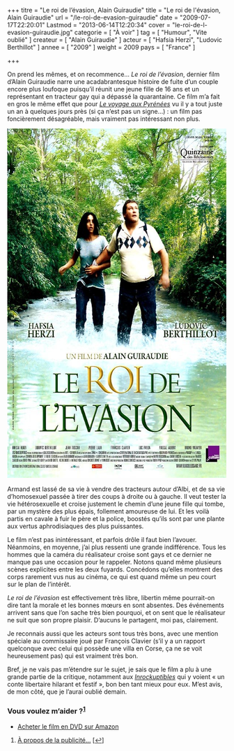 +++
titre = "Le roi de l&rsquo;évasion, Alain Guiraudie"
title = "Le roi de l'évasion, Alain Guiraudie"
url = "/le-roi-de-evasion-guiraudie"
date = "2009-07-17T22:20:01"
Lastmod = "2013-06-14T12:20:34"
cover = "le-roi-de-l-evasion-guiraudie.jpg"
categorie = [ "À voir" ]
tag = [ "Humour", "Vite oublié" ]
createur = [ "Alain Guiraudie" ]
acteur = [ "Hafsia Herzi", "Ludovic Berthillot" ]
annee = [ "2009" ]
weight = 2009
pays = [ "France" ]

+++

<p>On prend les mêmes, et on recommence&#8230; <em>Le roi de l&rsquo;évasion</em>, dernier film d&rsquo;Alain Guiraudie narre une acadabrantesque histoire de fuite d&rsquo;un couple encore plus loufoque puisqu&rsquo;il réunit une jeune fille de 16 ans et un représentant en tracteur gay qui a dépassé la quarantaine. Ce film m&rsquo;a fait en gros le même effet que pour <em><a href="http://voiretmanger.fr/2008/07/16/le-voyage-aux-pyrenees/">Le voyage aux Pyrénées</a></em> vu il y a tout juste un an à quelques jours près (si ça n&rsquo;est pas un signe&#8230;) : un film pas foncièrement désagréable, mais vraiment pas intéressant non plus.</p>
<a href="http://www.allocine.fr/film/fichefilm_gen_cfilm=128744.html"><img class="aligncenter size-full wp-image-1646" title="roi-evasion-guiraudie" src="roi-evasion-guiraudie.jpg" alt="roi-evasion-guiraudie" width="601" height="800" /></a>
<p>Armand est lassé de sa vie à vendre des tracteurs autour d&rsquo;Albi, et de sa vie d&rsquo;homosexuel passée à tirer des coups à droite ou à gauche. Il veut tester la vie hétérosexuelle et croise justement le chemin d&rsquo;une jeune fille qui tombe, par un mystère des plus épais, follement amoureuse de lui. Et les voilà partis en cavale à fuir le père et la police, boostés qu&rsquo;ils sont par une plante aux vertus aphrodisiaques des plus puissantes.</p>
<p>Le film n&rsquo;est pas inintéressant, et parfois drôle il faut bien l&rsquo;avouer. Néanmoins, en moyenne, j&rsquo;ai plus ressenti une grande indifférence. Tous les hommes que la caméra du réalisateur croise sont gays et ce dernier ne manque pas une occasion pour le rappeler. Notons quand même plusieurs scènes explicites entre les deux fuyards. Concédons qu&rsquo;elles montrent des corps rarement vus nus au cinéma, ce qui est quand même un peu court sur le plan de l&rsquo;intérêt.</p>
<p><em>Le roi de l&rsquo;évasion</em> est effectivement très libre, libertin même pourrait-on dire tant la morale et les bonnes mœurs en sont absentes. Des événements arrivent sans que l&rsquo;on sache très bien pourquoi, et on sent que le réalisateur ne suit que son propre plaisir. D&rsquo;aucuns le partagent, moi pas, clairement.</p>
<p>Je reconnais aussi que les acteurs sont tous très bons, avec une mention spéciale au commissaire joué par François Clavier (s&rsquo;il y a un rapport quelconque avec celui qui possède une villa en Corse, ça ne se voit heureusement pas) qui est vraiment très bon.</p>
<p>Bref, je ne vais pas m&rsquo;étendre sur le sujet, je sais que le film a plu à une grande partie de la critique, notamment aux <em><a href="http://www.lesinrocks.com/cine/cinema-article/article/le-roi-de-levasion/">Inrockuptibles</a></em> qui y voient &laquo;&nbsp;un conte libertaire hilarant et festif&nbsp;&raquo;, bon ben tant mieux pour eux. M&rsquo;est avis, de mon côté, que je l&rsquo;aurai oublié demain.</p>
<div class="amazon">
<h3>Vous voulez m&rsquo;aider ?<sup><a href="#footnote_0_1644" id="identifier_0_1644" class="footnote-link footnote-identifier-link" title="&Agrave; propos de la publicit&eacute;&hellip;">1</a></sup></h3>
<ul>
<li><a href="http://www.amazon.fr/gp/product/B0032UY00G/ref=as_li_ss_tl?ie=UTF8&#038;tag=leblogdenic07-21&#038;linkCode=as2&#038;camp=1642&#038;creative=19458&#038;creativeASIN=B0032UY00G">Acheter le film en DVD sur Amazon</a></li>
</ul>
</div>
<ol class="footnotes"><li id="footnote_0_1644" class="footnote"><a href="http://voiretmanger.fr/soutien/">À propos de la publicité…</a> [<a href="#identifier_0_1644" class="footnote-link footnote-back-link">&#8617;</a>]</li></ol>
